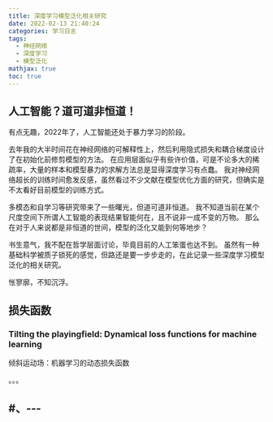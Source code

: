 ```yaml
---
title: 深度学习模型泛化相关研究
date: 2022-02-13 21:40:24
categories: 学习日志
tags:
  - 神经网络
  - 深度学习
  - 模型泛化
mathjax: true
toc: true
---
```


## 人工智能？道可道非恒道！

有点无趣，2022年了，人工智能还处于暴力学习的阶段。

去年我的大半时间花在神经网络的可解释性上，然后利用隐式损失和耦合梯度设计了在初始化前修剪模型的方法。
在应用层面似乎有些许价值，可是不论多大的稀疏率，大量的样本和模型暴力的求解方法总是显得深度学习有点蠢。
我对神经网络超长的训练时间愈发反感，虽然看过不少文献在模型优化方面的研究，但确实是不太看好目前模型的训练方式。

多模态和自学习等研究带来了一些曙光，但道可道非恒道。
我不知道当前在某个尺度空间下所谓人工智能的表现结果智能何在，且不说非一成不变的万物。
那么在对于人来说都是非恒道的世间，模型的泛化又能到何等地步？

书生意气，我不配在哲学层面讨论，毕竟目前的人工笨蛋也达不到。
虽然有一种基础科学被质子锁死的感觉，但路还是要一步步走的，在此记录一些深度学习模型泛化的相关研究。

怅寥廓，不知沉浮。

<!--more-->

## 损失函数

### Tilting the playingfield: Dynamical loss functions for machine learning

倾斜运动场：机器学习的动态损失函数

。。。

## #、---
